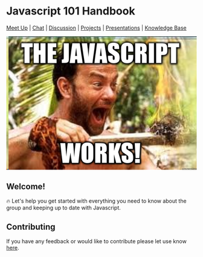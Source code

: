# Javascript 101 Handbook

[Meet Up](https://www.meetup.com/CodeHub-Bristol/) | [Chat](https://gitter.im/CodeHubOrg/discussions) | [Discussion](https://github.com/CodeHubOrg/discussions/issues/) | [Projects](https://github.com/CodeHubOrg/) | [Presentations](https://www.gitbook.com/book/javascript101/guide/edit#/edit/master/presentations.md) | [Knowledge Base](https://javascript101.gitbooks.io/knowledgebase)


![](JaY.png)

## Welcome!

:fire: Let's help you get started with everything you need to know about the group and keeping up to date with Javascript.

## Contributing
If you have any feedback or would like to contribute please let use know [here](https://gitter.im/CodeHubOrg/discussions).
